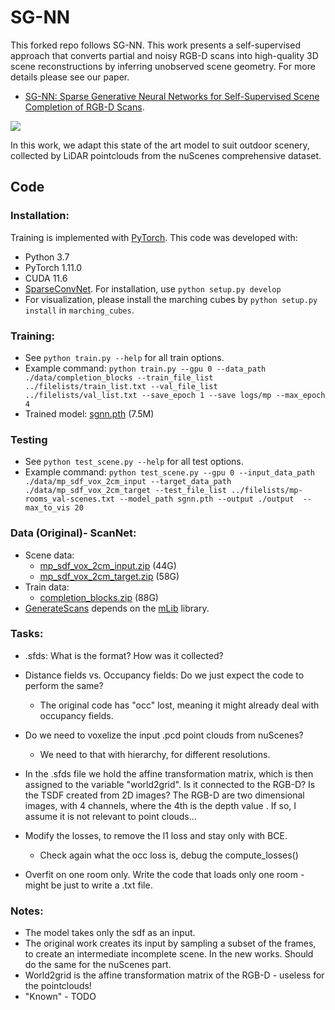 # SG-NN

This forked repo follows SG-NN. This work presents a self-supervised approach that converts partial and noisy RGB-D scans into high-quality 3D scene reconstructions by inferring unobserved scene geometry. For more details please see our paper.
- [SG-NN: Sparse Generative Neural Networks for Self-Supervised Scene Completion of RGB-D Scans](https://arxiv.org/pdf/1912.00036.pdf).

[<img src="sgnn.jpg">](https://arxiv.org/abs/1912.00036)

In this work, we adapt this state of the art model to suit outdoor scenery, collected by LiDAR pointclouds from the nuScenes comprehensive dataset.

## Code
### Installation:  
Training is implemented with [PyTorch](https://pytorch.org/). This code was developed with:
- Python 3.7
- PyTorch 1.11.0
- CUDA 11.6
-  [SparseConvNet](https://github.com/facebookresearch/SparseConvNet). For installation, use `python setup.py develop`  
-  For visualization, please install the marching cubes by `python setup.py install` in `marching_cubes`.



### Training:  
* See `python train.py --help` for all train options. 
* Example command: `python train.py --gpu 0 --data_path ./data/completion_blocks --train_file_list ../filelists/train_list.txt --val_file_list ../filelists/val_list.txt --save_epoch 1 --save logs/mp --max_epoch 4`
* Trained model: [sgnn.pth](http://kaldir.vc.in.tum.de/adai/SGNN/sgnn.pth) (7.5M)

### Testing
* See `python test_scene.py --help` for all test options. 
* Example command: `python test_scene.py --gpu 0 --input_data_path ./data/mp_sdf_vox_2cm_input --target_data_path ./data/mp_sdf_vox_2cm_target --test_file_list ../filelists/mp-rooms_val-scenes.txt --model_path sgnn.pth --output ./output  --max_to_vis 20`


### Data (Original)- ScanNet:
* Scene data: 
  - [mp_sdf_vox_2cm_input.zip](http://kaldir.vc.in.tum.de/adai/SGNN/mp_sdf_vox_2cm_input.zip) (44G)
  - [mp_sdf_vox_2cm_target.zip](http://kaldir.vc.in.tum.de/adai/SGNN/mp_sdf_vox_2cm_target.zip) (58G)
* Train data:
  - [completion_blocks.zip](http://kaldir.vc.in.tum.de/adai/SGNN/completion_blocks.zip) (88G)
* [GenerateScans](datagen/GenerateScans) depends on the [mLib](https://github.com/niessner/mLib) library.


### Tasks:

* .sfds: What is the format? How was it collected? 
* Distance fields vs. Occupancy fields: Do we just expect the code to perform the same?
    - The original code has "occ" lost, meaning it might already deal with occupancy fields.
* Do we need to voxelize the input .pcd point clouds from nuScenes?
    - We need to that with hierarchy, for different resolutions.
* In the .sfds file we hold the affine transformation matrix, which is then assigned to the variable "world2grid". Is it connected to the RGB-D? Is the TSDF created from 2D images? The RGB-D are two dimensional images, with 4 channels, where the 4th is the depth value . If so, I assume it is not relevant to point clouds...


* Modify the losses, to remove the l1 loss and stay only with BCE.
    - Check again what the occ loss is, debug the compute_losses()
* Overfit on one room only. Write the code that loads only one room - might be just to write a .txt file.


### Notes:
* The model takes only the sdf as an input.
* The original work creates its input by sampling a subset of the frames, to create an intermediate incomplete scene. In the new works. Should do the same for the nuScenes part.
* World2grid is the affine transformation matrix of the RGB-D - useless for the pointclouds!
* "Known" - TODO


